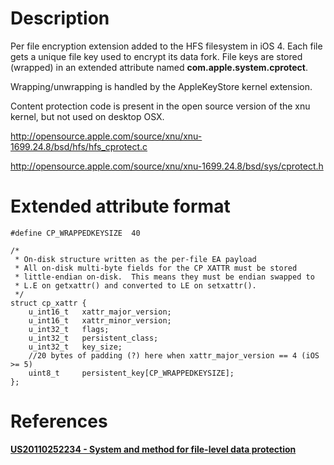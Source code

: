 # Description #

Per file encryption extension added to the HFS filesystem in iOS 4. Each file gets a unique file key used to encrypt its data fork. File keys are stored (wrapped) in an extended attribute named **com.apple.system.cprotect**.

Wrapping/unwrapping is handled by the AppleKeyStore kernel extension.

Content protection code is present in the open source version of the xnu kernel, but not used on desktop OSX.

http://opensource.apple.com/source/xnu/xnu-1699.24.8/bsd/hfs/hfs_cprotect.c

http://opensource.apple.com/source/xnu/xnu-1699.24.8/bsd/sys/cprotect.h

# Extended attribute format #

```
#define CP_WRAPPEDKEYSIZE  40

/*
 * On-disk structure written as the per-file EA payload 
 * All on-disk multi-byte fields for the CP XATTR must be stored
 * little-endian on-disk.  This means they must be endian swapped to
 * L.E on getxattr() and converted to LE on setxattr().	
 */
struct cp_xattr {
	u_int16_t	xattr_major_version;
	u_int16_t	xattr_minor_version;
	u_int32_t	flags;
	u_int32_t	persistent_class;
	u_int32_t	key_size;
	//20 bytes of padding (?) here when xattr_major_version == 4 (iOS >= 5)
	uint8_t		persistent_key[CP_WRAPPEDKEYSIZE];	
};
```

# References #

**[US20110252234 - System and method for file-level data protection](https://www.google.com/patents/US20110252234)**
